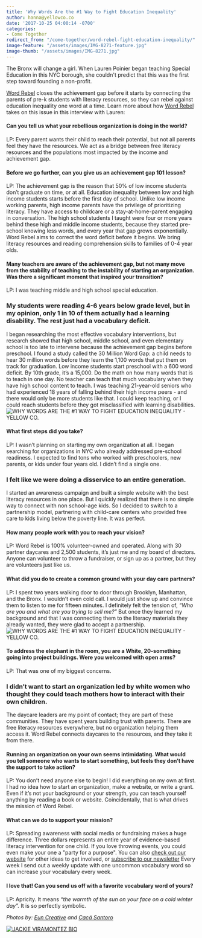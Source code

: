 ```yaml
---
title: 'Why Words Are the #1 Way to Fight Education Inequality'
author: hanna@yellowco.co
date: '2017-10-25 04:00:14 -0700'
categories:
- Come Together
redirect_from: "/come-together/word-rebel-fight-education-inequality/"
image-feature: "/assets/images/IMG-8271-feature.jpg"
image-thumb: "/assets/images/IMG-8271.jpg"
---
```


The Bronx will change a girl. When Lauren Poinier began teaching Special Education in this NYC borough, she couldn't predict that this was the first step toward founding a non-profit.

<!-- more -->

[Word Rebel](http://www.wordrebel.org/) closes the achievement gap before it starts by connecting the parents of pre-k students with literacy resources, so they can rebel against education inequality one word at a time. Learn more about how [Word Rebel](http://www.wordrebel.org/) takes on this issue in this interview with Lauren:

#### Can you tell us what your rebellious organization is doing in the world?

LP: Every parent wants their child to reach their potential, but not all parents feel they have the resources. We act as a bridge between free literacy resources and the populations most impacted by the income and achievement gap.

#### Before we go further, can you give us an achievement gap 101 lesson?

LP: The achievement gap is the reason that 50% of low income students don’t graduate on time, or at all. Education inequality between low and high income students starts before the first day of school. Unlike low income working parents, high income parents have the privilege of prioritizing literacy. They have access to childcare or a stay-at-home-parent engaging in conversation. The high school students I taught were four or more years behind these high and middle income students, because they started pre-school knowing less words, and every year that gap grows exponentially. Word Rebel aims to correct the word deficit before it begins. We bring literacy resources and reading comprehension skills to families of 0-4 year olds.

#### Many teachers are aware of the achievement gap, but not many move from the stability of teaching to the instability of starting an organization. Was there a significant moment that inspired your transition?

LP: I was teaching middle and high school special education.

### My students were reading 4-6 years below grade level, but in my opinion, only 1 in 10 of them actually had a learning disability. The rest just had a vocabulary deficit.

I began researching the most effective vocabulary interventions, but research showed that high school, middle school, and even elementary school is too late to intervene because the achievement gap begins before preschool. I found a study called the 30 Million Word Gap: a child needs to hear 30 million words before they learn the 1,100 words that put them on track for graduation. Low income students start preschool with a 600 word deficit. By 10th grade, it’s a 15,000\. Do the math on how many words that is to teach in one day. No teacher can teach that much vocabulary when they have high school content to teach. I was teaching 21-year-old seniors who had experienced 18 years of falling behind their high income peers - and there would only be more students like that. I could keep teaching, or I could reach students before they got misclassified with learning disabilities. ![WHY WORDS ARE THE #1 WAY TO FIGHT EDUCATION INEQUALITY - YELLOW CO.](http://yellowco.co/wp-content/uploads/2017/10/Yellow2016-80.jpg)

#### What first steps did you take?

LP: I wasn’t planning on starting my own organization at all. I began searching for organizations in NYC who already addressed pre-school readiness. I expected to find tons who worked with preschoolers, new parents, or kids under four years old. I didn’t find a single one.

### I felt like we were doing a disservice to an entire generation.

I started an awareness campaign and built a simple website with the best literacy resources in one place. But I quickly realized that there is no simple way to connect with non school-age kids. So I decided to switch to a partnership model, partnering with child-care centers who provided free care to kids living below the poverty line. It was perfect.

#### How many people work with you to reach your vision?

LP: Word Rebel is 100% volunteer-owned and operated. Along with 30 partner daycares and 2,500 students, it’s just me and my board of directors. Anyone can volunteer to throw a fundraiser, or sign up as a partner, but they are volunteers just like us.

#### What did you do to create a common ground with your day care partners?

LP: I spent two years walking door to door through Brooklyn, Manhattan, and the Bronx. I wouldn’t even cold call. I would just show up and convince them to listen to me for fifteen minutes. I definitely felt the tension of, _“Who are you and what are you trying to sell me?”_ But once they learned my background and that I was connecting them to the literacy materials they already wanted, they were glad to accept a partnership. ![WHY WORDS ARE THE #1 WAY TO FIGHT EDUCATION INEQUALITY - YELLOW CO.](http://yellowco.co/wp-content/uploads/2017/10/Yellow2016-79.jpg)

#### **To address the elephant in the room, you are a White, 20-something going into project buildings. Were you welcomed with open arms?**

LP: That was one of my biggest concerns.

### **I didn’t want to start an organization led by white women who thought they could teach mothers how to interact with their own children.**

The daycare leaders are my point of contact; they are part of these communities. They have spent years building trust with parents. There are free literacy resources everywhere, but no organization helping them access it. Word Rebel connects daycares to the resources, and they take it from there.

#### **Running an organization on your own seems intimidating. What would you tell someone who wants to start something, but feels they don’t have the support to take action?**

LP: You don’t need anyone else to begin! I did everything on my own at first. I had no idea how to start an organization, make a website, or write a grant. Even if it’s not your background or your strength, you can teach yourself anything by reading a book or website. Coincidentally, that is what drives the mission of Word Rebel.

#### **What can we do to support your mission?**

LP: Spreading awareness with social media or fundraising makes a huge difference. Three dollars represents an entire year of evidence-based literacy intervention for one child. If you love throwing events, you could even make your one a "party for a purpose". You can also [check out our website](http://www.wordrebel.org/donate/) for other ideas to get involved, or [subscribe to our newsletter](http://www.wordrebel.org/newsletter/) Every week I send out a weekly update with one uncommon vocabulary word so can increase your vocabulary every week.

#### **I love that! Can you send us off with a favorite vocabulary word of yours?**

LP: Apricity. It means _“the warmth of the sun on your face on a cold winter day”._ It is so perfectly symbolic.

_Photos by: [Eun Creative](http://www.euncreative.com/) and [Cacá Santoro](http://cacasantoro.com/)_

[![JACKIE VIRAMONTEZ BIO](http://yellowco.co/wp-content/uploads/2017/04/JACKIE-BIO.jpg)](https://www.amazon.com/dp/1683502809/ref=asc_df_16835028095085146?smid=ATVPDKIKX0DER&tag=shopzilla0d-20&ascsubtag=shopzilla_rev_455-20;15012125790140187802310070301008005&linkCode=df0&creative=395093&creativeASIN=1683502809)
